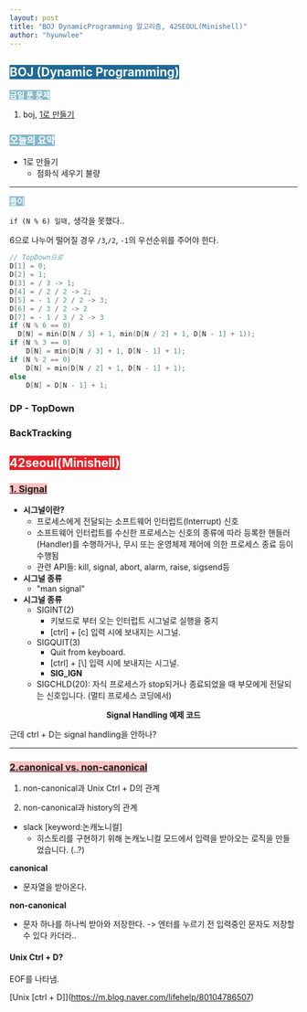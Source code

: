 ```yaml
---
layout: post
title: "BOJ DynamicProgramming 알고리즘, 42SEOUL(Minishell)"
author: "hyunwlee"
---
```


## <span style="background-color:#1D6A96; color:white">BOJ (Dynamic Programming)</span>

<span style="background-color:#85B8CB; color:white"><strong>금일 푼 문제</strong></span>

1. boj, [1로 만들기](https://www.acmicpc.net/problem/1463)

### <span style="background-color:#85B8CB; color:white"><strong>오늘의 요약</strong></span>

- 1로 만들기
  - 점화식 세우기 불량

---

<span style="background-color:#85B8CB; color:white"><strong>풀이</strong></span>

`if (N % 6) 일때,` 생각을 못했다..

6으로 나누어 떨어질 경우 `/3`,`/2`, `-1`의 우선순위를 주어야 한다.

```c
// TopDown으로  
D[1] = 0;  
D[2] = 1;  
D[3] = / 3 -> 1;  
D[4] = / 2 / 2 -> 2;  
D[5] = - 1 / 2 / 2 -> 3;  
D[6] = / 3 / 2 -> 2  
D[7] = - 1 / 3 / 2 -> 3  
if (N % 6 == 0)
  D[N] = min(D[N / 3] + 1, min(D[N / 2] + 1, D[N - 1] + 1));
if (N % 3 == 0)  
	D[N] = min(D[N / 3] + 1, D[N - 1] + 1);  
if (N % 2 == 0)  
	D[N] = min(D[N / 2] + 1, D[N - 1] + 1);  
else  
	D[N] = D[N - 1] + 1;  
```



### DP - TopDown

<script src="https://gist.github.com/hyunwlee-dev/2fc8001ee1d4b8aa572f1c1c902c7982.js"></script>

### BackTracking

<script src="https://gist.github.com/hyunwlee-dev/f840f990f22c31afa51a74908508fb4a.js"></script>

## <span style="background-color:#E81E25; color:white">42seoul(Minishell)</span>

### <span style="background-color:#FFC2C3"><strong><u>1. Signal</u></strong></span>

- <strong>시그널이란?</strong>
  - 프로세스에게 전달되는 소프트웨어 인터럽트(Interrupt) 신호
  - 소프트웨어 인터럽트를 수신한 프로세스는 신호의 종류에 따라 등록한 핸들러(Handler)를 수행하거나, 무시 또는 운영체제 제어에 의한 프로세스 종료 등이 수행됨
  - 관련 API들: kill, signal, abort, alarm, raise, sigsend등
- <strong>시그널 종류</strong>
  - "man signal"
- <strong>시그널 종류</strong>
  - SIGINT(2)
    - 키보드로 부터 오는 인터럽트 시그널로 실행을 중지
    - [ctrl] + [c] 입력 시에 보내지는 시그널.
  - SIGQUIT(3)
    -  Quit from keyboard.
    - [ctrl] + [\\] 입력 시에 보내지는 시그널.
    - <strong>SIG_IGN</strong>
  - SIGCHLD(20): 자식 프로세스가 stop되거나 종료되었을 때 부모에게 전달되는 신호입니다. (멀티 프로세스 코딩에서)

<center><strong>Signal Handling 예제 코드</strong></center>

<script src="https://gist.github.com/hyunwlee-dev/242a968485d2a190669477ab44803fe7.js"></script>

근데 ctrl + D는 signal handling을 안하나?



---

### <span style="background-color:#FFC2C3"><strong><u>2.canonical vs. non-canonical</u></strong></span>

1. non-canonical과 Unix Ctrl + D의 관계

2. non-canonical과 history의 관계

- slack [keyword:논캐노니컬]
  - 히스토리를 구현하기 위해 논캐노니컬 모드에서 입력을 받아오는 로직을 만들었습니다. (..?)



<strong>canonical</strong>

- 문자열을 받아온다.

<strong>non-canonical</strong>

- 문자 하나를 하나씩 받아와 저장한다. -> 엔터를 누르기 전 입력중인 문자도 저장할 수 있다 카더라..

#### Unix Ctrl + D?

EOF를 나타냄.

[Unix \[ctrl + D]](https://m.blog.naver.com/lifehelp/80104786507)



